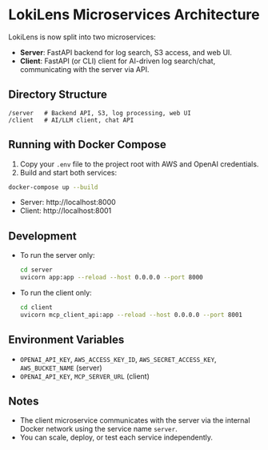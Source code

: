 # LokiLens Microservices Architecture

LokiLens is now split into two microservices:

- **Server**: FastAPI backend for log search, S3 access, and web UI.
- **Client**: FastAPI (or CLI) client for AI-driven log search/chat, communicating with the server via API.

## Directory Structure

```
/server   # Backend API, S3, log processing, web UI
/client   # AI/LLM client, chat API
```

## Running with Docker Compose

1. Copy your `.env` file to the project root with AWS and OpenAI credentials.
2. Build and start both services:

```bash
docker-compose up --build
```

- Server: http://localhost:8000
- Client: http://localhost:8001

## Development

- To run the server only:
  ```bash
  cd server
  uvicorn app:app --reload --host 0.0.0.0 --port 8000
  ```
- To run the client only:
  ```bash
  cd client
  uvicorn mcp_client_api:app --reload --host 0.0.0.0 --port 8001
  ```

## Environment Variables
- `OPENAI_API_KEY`, `AWS_ACCESS_KEY_ID`, `AWS_SECRET_ACCESS_KEY`, `AWS_BUCKET_NAME` (server)
- `OPENAI_API_KEY`, `MCP_SERVER_URL` (client)

## Notes
- The client microservice communicates with the server via the internal Docker network using the service name `server`.
- You can scale, deploy, or test each service independently.